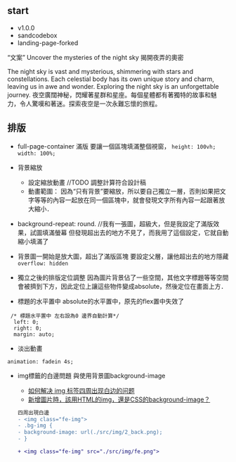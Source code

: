

## start
- v1.0.0
- sandcodebox
- landing-page-forked


“文案”
Uncover the mysteries of the night sky
揭開夜弄的奧密

The night sky is vast and mysterious, shimmering with stars and constellations. Each celestial body has its own unique story and charm, leaving us in awe and wonder. Exploring the night sky is an unforgettable journey.
夜空廣闊神秘，閃耀著星群和星座。每個星體都有著獨特的故事和魅力，令人驚嘆和著迷。探索夜空是一次永難忘懷的旅程。


## 排版
- full-page-container 滿版
要讓一個區塊填滿整個視窗， `height: 100vh; width: 100%;`


- 背景縮放
  - 設定縮放動畫 //TODO 調整計算符合設計稿
  - 動畫範圍：
因為“只有背景”要縮放，所以要自己獨立一層，否則如果把文字等等的內容一起放在同一個區塊中，就會發現文字所有內容一起跟著放大縮小．
 - background-repeat: round. 
//我有一張圖，超級大，但是我設定了滿版效果，試圖填滿螢幕
但發現超出去的地方不見了，而我用了這個設定，它就自動縮小填滿了


- 背景圖一開始是放大圖，超出了滿版區塊
要設定父層，讓他超出去的地方隱藏 ` overflow: hidden`

- 獨立之後的排版定位調整
因為圖片背景佔了一些空間，其他文字標題等等空間會被擠到下方，因此定位上讓這些物件變成absolute，然後定位在畫面上方．

- 標題的水平置中
absolute的水平置中，原先的flex置中失效了
```
 /* 標題水平置中 左右設為0 邊界自動計算*/
  left: 0;
  right: 0;
  margin: auto;
  ```

- 淡出動畫
```
animation: fadein 4s;
```

- img標籤的白邊問題 與使用背景圖background-image
  - [如何解决 img 标签四周出现白边的问题](https://blog.csdn.net/yiguoxiaohai/article/details/121673610)
  - [新增圖片時，該用HTML的img，還是CSS的background-image？](https://jimmyswebnote.com/html-img-or-css-background-image/)

  ```diff
  四周出現白邊
  - <img class="fe-img">
  - .bg-img {
  - background-image: url(./src/img/2_back.png);
  - }
  
  + <img class="fe-img" src="./src/img/fe.png">

  ```